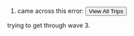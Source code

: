 1. came across this error:   <button class="button" id="load"> View All Trips </button>

trying to get through wave 3.
